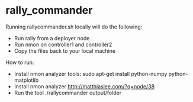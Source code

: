 # rally_commander
Running rallycommander.sh locally will do the following:
- Run rally from a deployer node
- Run nmon on controller1 and controller2
- Copy the files back to your local machine

How to run:
- Install nmon analyzer tools:
  sudo apt-get install python-numpy python-matplotlib
- Install nmon analyzer
  http://matthiaslee.com/?q=node/38
- Run the tool
  ./rallycommander output/folder
